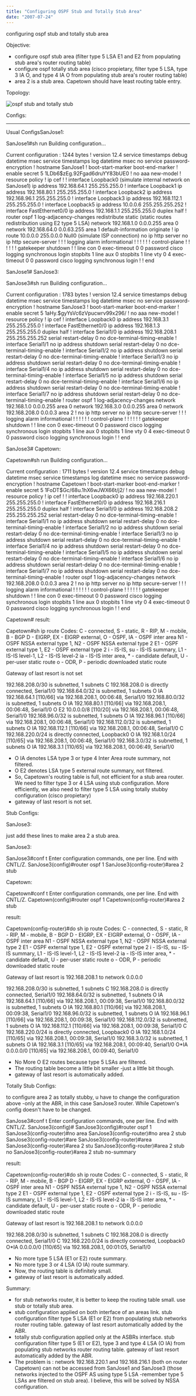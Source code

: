 ```yaml
---
title: "Configuring OSPF Stub and Totally Stub Area"
date: "2007-07-24"
---
```


configuring ospf stub and totally stub area

Objective:

- configure ospf stub area (filter type 5 LSA E1 and E2 from populating stub area's router routing table)
- configure ospf totally stub area (cisco propietary, filter type 5 LSA, type 3 IA O, and type 4 IA O from populating stub area's router routing table)
- area 2 is a stub area. Capetown should have least routing table entry.

Topology:

![ospf stub and totally stub](http://sigitp.files.wordpress.com/2007/07/stub_totallystub.jpg)

Configs:

* * *

Usual ConfigsSanJose1:

SanJose1#sh run Building configuration...

Current configuration : 1244 bytes ! version 12.4 service timestamps debug datetime msec service timestamps log datetime msec no service password-encryption ! hostname SanJose1 ! boot-start-marker boot-end-marker ! enable secret 5 $1$LDb6$zEg.92Fgad6druYY83bUE0 ! no aaa new-model ! resource policy ! ip cef ! ! interface Loopback0 (simulate internal network on SanJose1) ip address 192.168.64.1 255.255.255.0 ! interface Loopback1 ip address 192.168.80.1 255.255.255.0 ! interface Loopback2 ip address 192.168.96.1 255.255.255.0 ! interface Loopback3 ip address 192.168.112.1 255.255.255.0 ! interface Loopback5 ip address 10.0.0.6 255.255.255.252 ! interface FastEthernet0/0 ip address 192.168.1.1 255.255.255.0 duplex half ! router ospf 1 log-adjacency-changes redistribute static (static routes redistribution using E2 type 5 LSA) network 192.168.1.0 0.0.0.255 area 0 network 192.168.64.0 0.0.63.255 area 1 default-information originate ! ip route 10.0.0.0 255.0.0.0 Null0 (simulate ISP connection) no ip http server no ip http secure-server ! ! ! logging alarm informational ! ! ! ! ! ! control-plane ! ! ! ! ! ! gatekeeper shutdown ! ! line con 0 exec-timeout 0 0 password cisco logging synchronous login stopbits 1 line aux 0 stopbits 1 line vty 0 4 exec-timeout 0 0 password cisco logging synchronous login ! ! end

SanJose1# SanJose3:

SanJose3#sh run Building configuration...

Current configuration : 1783 bytes ! version 12.4 service timestamps debug datetime msec service timestamps log datetime msec no service password-encryption ! hostname SanJose3 ! boot-start-marker boot-end-marker ! enable secret 5 $1$aHy.$gyYsVc6zVpucwrv99x296/ ! no aaa new-model ! resource policy ! ip cef ! interface Loopback0 ip address 192.168.3.1 255.255.255.0 ! interface FastEthernet0/0 ip address 192.168.1.3 255.255.255.0 duplex half ! interface Serial1/0 ip address 192.168.208.1 255.255.255.252 serial restart-delay 0 no dce-terminal-timing-enable ! interface Serial1/1 no ip address shutdown serial restart-delay 0 no dce-terminal-timing-enable ! interface Serial1/2 no ip address shutdown serial restart-delay 0 no dce-terminal-timing-enable ! interface Serial1/3 no ip address shutdown serial restart-delay 0 no dce-terminal-timing-enable ! interface Serial1/4 no ip address shutdown serial restart-delay 0 no dce-terminal-timing-enable ! interface Serial1/5 no ip address shutdown serial restart-delay 0 no dce-terminal-timing-enable ! interface Serial1/6 no ip address shutdown serial restart-delay 0 no dce-terminal-timing-enable ! interface Serial1/7 no ip address shutdown serial restart-delay 0 no dce-terminal-timing-enable ! router ospf 1 log-adjacency-changes network 192.168.1.0 0.0.0.255 area 0 network 192.168.3.0 0.0.0.255 area 0 network 192.168.208.0 0.0.0.3 area 2 ! no ip http server no ip http secure-server ! ! ! logging alarm informational ! ! ! ! ! ! control-plane ! ! ! ! ! ! gatekeeper shutdown ! ! line con 0 exec-timeout 0 0 password cisco logging synchronous login stopbits 1 line aux 0 stopbits 1 line vty 0 4 exec-timeout 0 0 password cisco logging synchronous login ! ! end

SanJose3# Capetown:

Capetown#sh run Building configuration...

Current configuration : 1711 bytes ! version 12.4 service timestamps debug datetime msec service timestamps log datetime msec no service password-encryption ! hostname Capetown ! boot-start-marker boot-end-marker ! enable secret 5 $1$FoDT$Gc/68u.1hX6wJWX66t/j2/ ! no aaa new-model ! resource policy ! ip cef ! ! interface Loopback0 ip address 192.168.220.1 255.255.255.0 ! interface FastEthernet0/0 ip address 192.168.216.1 255.255.255.0 duplex half ! interface Serial1/0 ip address 192.168.208.2 255.255.255.252 serial restart-delay 0 no dce-terminal-timing-enable ! interface Serial1/1 no ip address shutdown serial restart-delay 0 no dce-terminal-timing-enable ! interface Serial1/2 no ip address shutdown serial restart-delay 0 no dce-terminal-timing-enable ! interface Serial1/3 no ip address shutdown serial restart-delay 0 no dce-terminal-timing-enable ! interface Serial1/4 no ip address shutdown serial restart-delay 0 no dce-terminal-timing-enable ! interface Serial1/5 no ip address shutdown serial restart-delay 0 no dce-terminal-timing-enable ! interface Serial1/6 no ip address shutdown serial restart-delay 0 no dce-terminal-timing-enable ! interface Serial1/7 no ip address shutdown serial restart-delay 0 no dce-terminal-timing-enable ! router ospf 1 log-adjacency-changes network 192.168.208.0 0.0.0.3 area 2 ! no ip http server no ip http secure-server ! ! ! logging alarm informational ! ! ! ! ! ! control-plane ! ! ! ! ! ! gatekeeper shutdown ! ! line con 0 exec-timeout 0 0 password cisco logging synchronous login stopbits 1 line aux 0 stopbits 1 line vty 0 4 exec-timeout 0 0 password cisco logging synchronous login ! ! end

Capetown# result:

Capetown#sh ip route Codes: C - connected, S - static, R - RIP, M - mobile, B - BGP D - EIGRP, EX - EIGRP external, O - OSPF, IA - OSPF inter area N1 - OSPF NSSA external type 1, N2 - OSPF NSSA external type 2 E1 - OSPF external type 1, E2 - OSPF external type 2 i - IS-IS, su - IS-IS summary, L1 - IS-IS level-1, L2 - IS-IS level-2 ia - IS-IS inter area, \* - candidate default, U - per-user static route o - ODR, P - periodic downloaded static route

Gateway of last resort is not set

192.168.208.0/30 is subnetted, 1 subnets C 192.168.208.0 is directly connected, Serial1/0 192.168.64.0/32 is subnetted, 1 subnets O IA 192.168.64.1 \[110/66\] via 192.168.208.1, 00:06:48, Serial1/0 192.168.80.0/32 is subnetted, 1 subnets O IA 192.168.80.1 \[110/66\] via 192.168.208.1, 00:06:48, Serial1/0 O E2 10.0.0.0/8 \[110/20\] via 192.168.208.1, 00:06:48, Serial1/0 192.168.96.0/32 is subnetted, 1 subnets O IA 192.168.96.1 \[110/66\] via 192.168.208.1, 00:06:48, Serial1/0 192.168.112.0/32 is subnetted, 1 subnets O IA 192.168.112.1 \[110/66\] via 192.168.208.1, 00:06:48, Serial1/0 C 192.168.220.0/24 is directly connected, Loopback0 O IA 192.168.1.0/24 \[110/65\] via 192.168.208.1, 00:06:48, Serial1/0 192.168.3.0/32 is subnetted, 1 subnets O IA 192.168.3.1 \[110/65\] via 192.168.208.1, 00:06:49, Serial1/0

- O IA denotes LSA type 3 or type 4 Inter Area route summary, not filtered.
- O E2 denotes LSA type 5 external route summary, not filtered.
- So, Capetown's routing table is full, not efficient for a stub area router. We need to filter type 3 or 4 LSA using stub configuration. More efficiently, we also need to filter type 5 LSA using totally stubby configuration (cisco propietary)
- gateway of last resort is not set.

Stub Configs:

SanJose3:

just add these lines to make area 2 a stub area.

SanJose3:

SanJose3#conf t Enter configuration commands, one per line. End with CNTL/Z. SanJose3(config)#router ospf 1 SanJose3(config-router)#area 2 stub

Capetown:

Capetown#conf t Enter configuration commands, one per line. End with CNTL/Z. Capetown(config)#router ospf 1 Capetown(config-router)#area 2 stub

result:

Capetown(config-router)#do sh ip route Codes: C - connected, S - static, R - RIP, M - mobile, B - BGP D - EIGRP, EX - EIGRP external, O - OSPF, IA - OSPF inter area N1 - OSPF NSSA external type 1, N2 - OSPF NSSA external type 2 E1 - OSPF external type 1, E2 - OSPF external type 2 i - IS-IS, su - IS-IS summary, L1 - IS-IS level-1, L2 - IS-IS level-2 ia - IS-IS inter area, \* - candidate default, U - per-user static route o - ODR, P - periodic downloaded static route

Gateway of last resort is 192.168.208.1 to network 0.0.0.0

192.168.208.0/30 is subnetted, 1 subnets C 192.168.208.0 is directly connected, Serial1/0 192.168.64.0/32 is subnetted, 1 subnets O IA 192.168.64.1 \[110/66\] via 192.168.208.1, 00:09:38, Serial1/0 192.168.80.0/32 is subnetted, 1 subnets O IA 192.168.80.1 \[110/66\] via 192.168.208.1, 00:09:38, Serial1/0 192.168.96.0/32 is subnetted, 1 subnets O IA 192.168.96.1 \[110/66\] via 192.168.208.1, 00:09:38, Serial1/0 192.168.112.0/32 is subnetted, 1 subnets O IA 192.168.112.1 \[110/66\] via 192.168.208.1, 00:09:38, Serial1/0 C 192.168.220.0/24 is directly connected, Loopback0 O IA 192.168.1.0/24 \[110/65\] via 192.168.208.1, 00:09:38, Serial1/0 192.168.3.0/32 is subnetted, 1 subnets O IA 192.168.3.1 \[110/65\] via 192.168.208.1, 00:09:40, Serial1/0 O\*IA 0.0.0.0/0 \[110/65\] via 192.168.208.1, 00:09:40, Serial1/0

- No More O E2 routes because type 5 LSAs are filtered.
- The routing table become a little bit smaller -just a little bit though.
- gateway of last resort is automatically added.

Totally Stub Configs:

to configure area 2 as totally stubby, u have to change the configuration above -only at the ABR, in this case SanJose3 router. While Capetown's config doesn't have to be changed.

SanJose3#conf t Enter configuration commands, one per line. End with CNTL/Z. SanJose3(config)# SanJose3(config)#router ospf 1 SanJose3(config-router)#no area SanJose3(config-router)#no area 2 stub SanJose3(config-router)#are SanJose3(config-router)#area SanJose3(config-router)#area 2 stu SanJose3(config-router)#area 2 stub no SanJose3(config-router)#area 2 stub no-summary

result:

Capetown(config-router)#do sh ip route Codes: C - connected, S - static, R - RIP, M - mobile, B - BGP D - EIGRP, EX - EIGRP external, O - OSPF, IA - OSPF inter area N1 - OSPF NSSA external type 1, N2 - OSPF NSSA external type 2 E1 - OSPF external type 1, E2 - OSPF external type 2 i - IS-IS, su - IS-IS summary, L1 - IS-IS level-1, L2 - IS-IS level-2 ia - IS-IS inter area, \* - candidate default, U - per-user static route o - ODR, P - periodic downloaded static route

Gateway of last resort is 192.168.208.1 to network 0.0.0.0

192.168.208.0/30 is subnetted, 1 subnets C 192.168.208.0 is directly connected, Serial1/0 C 192.168.220.0/24 is directly connected, Loopback0 O\*IA 0.0.0.0/0 \[110/65\] via 192.168.208.1, 00:01:05, Serial1/0

- No more type 5 LSA (E1 or E2) route summary.
- No more type 3 or 4 LSA (O IA) route summary.
- Now, the routing table is definitely small.
- gateway of last resort is automatically added.

Summary:

- for stub networks router, it is better to keep the routing table small. use stub or totally stub area.
- stub configuration applied on both interface of an areas link. stub configuration filter type 5 LSA (E1 or E2) from populating stub networks router routing table. gateway of last resort automatically added by the ABR.
- totally stub configuration applied only at the ASBRs interface. stub configuration filter type 5 (E1 or E2), type 3 and type 4 LSA (O IA) from populating stub networks router routing table. gateway of last resort automatically added by the ABR.
- The problem is : network 192.168.220.1 and 192.168.216.1 (both on router Capetown) can not be accessed from SanJose1 and SanJose3 (those networks injected to the OSPF AS using type 5 LSA -remember type 5 LSAs are filtered on stub area). I believe, this will be solved by NSSA configuration.

